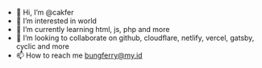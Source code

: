 - 👋 Hi, I’m @cakfer
- 👀 I’m interested in world
- 🌱 I’m currently learning html, js, php and more
- 💞️ I’m looking to collaborate on github, cloudflare, netlify, vercel, gatsby, cyclic and more
- 📫 How to reach me bungferry@my.id

<!---
cakfer/cakfer is a ✨ special ✨ repository because its `README.md` (this file) appears on your GitHub profile.
You can click the Preview link to take a look at your changes.
--->
